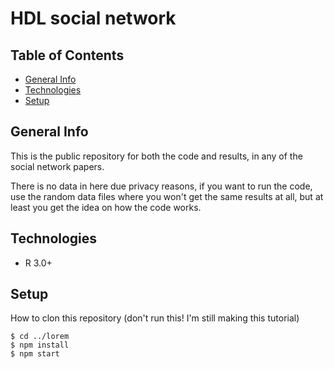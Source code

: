 # HDL social network

## Table of Contents
* [General Info](#general-info)
* [Technologies](#technologies)
* [Setup](#setup)

## General Info
This is the public repository for both the code and results, in any of the social network papers.

There is no data in here due privacy reasons, if you want to run the code, use the random data files where you won't get the same results at all, but at least you get the idea on how the code works.

## Technologies
* R 3.0+

## Setup
How to clon this repository
(don't run this! I'm still making this tutorial)

```
$ cd ../lorem
$ npm install
$ npm start
```
